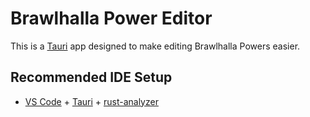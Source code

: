 # Brawlhalla Power Editor

This is a [Tauri](https://v2.tauri.app/) app designed to make editing Brawlhalla Powers easier.

## Recommended IDE Setup

- [VS Code](https://code.visualstudio.com/) + [Tauri](https://marketplace.visualstudio.com/items?itemName=tauri-apps.tauri-vscode) + [rust-analyzer](https://marketplace.visualstudio.com/items?itemName=rust-lang.rust-analyzer)

